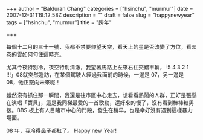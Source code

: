 +++
author = "Balduran Chang"
categories = ["hsinchu", "murmur"]
date = 2007-12-31T19:12:58Z
description = ""
draft = false
slug = "happynewyear"
tags = ["hsinchu", "murmur"]
title = "跨年"

+++


每個十二月的三十一號，我都不禁要仰望天空，看天上的星是否改變了方位，看淡卷的雲如何勾住這時光。

尤其今夜特別冷，夜空特別清澈，我望著馬路上左來右往交錯車輛，「5 4 3 2 1 !!!」08就突然造訪，在某個駕駛人經過我面前的時候，一邊是 07，另一邊是 08，他正竄向未來呢！

雖然沒有抓住那一瞬間，我還是往市區中心走去，想看看熱鬧的人群，正好是張懸在演唱「寶貝」，這是我同梯最愛的一首歌勒，還好來的慢了，沒有看到棒棒糖男孩。BBS 板上有人目睹市中心的鬥毆，發生在稍早，也是幸好沒有遇到這樣暴力場面。

08 年，我冷得鼻子都紅了。 Happy new Year!

